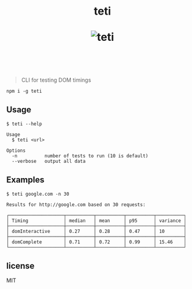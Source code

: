<h1 align="center">
    teti
    <br>
    <br>
	<img src="https://raw.githubusercontent.com/msn0/teti/master/screencast.gif" alt="teti" />
	<br>
	<br>
	<br>
</h1>

> CLI for testing DOM timings

```
npm i -g teti
```

## Usage

```
$ teti --help

Usage
  $ teti <url>

Options
  -n          number of tests to run (10 is default)
  --verbose   output all data
```

## Examples

```
$ teti google.com -n 30

Results for http://google.com based on 30 requests:

┌────────────────────┬──────────┬──────────┬──────────┬──────────┐
│ Timing             │ median   │ mean     │ p95      │ variance │
├────────────────────┼──────────┼──────────┼──────────┼──────────┤
│ domInteractive     │ 0.27     │ 0.28     │ 0.47     │ 10       │
├────────────────────┼──────────┼──────────┼──────────┼──────────┤
│ domComplete        │ 0.71     │ 0.72     │ 0.99     │ 15.46    │
└────────────────────┴──────────┴──────────┴──────────┴──────────┘
```

## license

MIT
